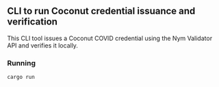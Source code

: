 ## CLI to run Coconut credential issuance and verification

This CLI tool issues a Coconut COVID credential using the Nym Validator API and verifies it locally.

### Running

```
cargo run
```
